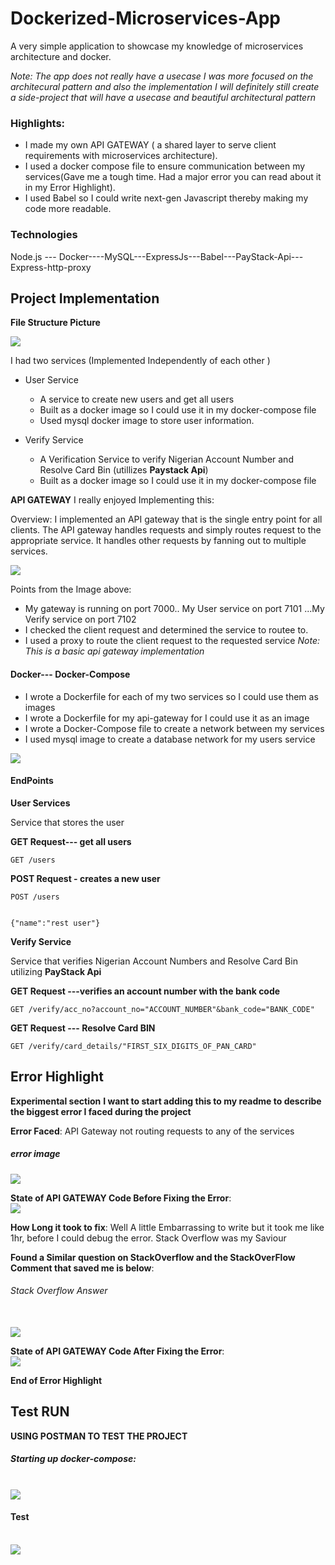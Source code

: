 # Dockerized-Microservices-App
A very simple application to showcase my knowledge of microservices architecture and docker.

*Note: The app does not really have a usecase I was more focused on the architecural pattern and also the implementation
I will definitely still create a side-project that will have a usecase and beautiful architectural pattern*

### Highlights:
- I made my own API GATEWAY ( a shared layer to serve client requirements with microservices architecture).
- I used a docker compose file to ensure communication between my services(Gave me a tough time. Had a major error you can read about it in my Error Highlight).
- I used Babel so I could write next-gen Javascript thereby making my code more readable.


### Technologies

Node.js --- Docker----MySQL---ExpressJs---Babel---PayStack-Api---Express-http-proxy

## Project Implementation 

**File Structure Picture** 

<img src="demo/filestructure.png">

I had two services (Implemented Independently of each other )
- User Service
  - A service to create new users and get all users
  - Built as a docker image so I could use it in my docker-compose file 
  - Used mysql docker image to store user information.

- Verify Service
  - A Verification Service to verify Nigerian Account Number and Resolve Card Bin (utillizes **Paystack Api**)
  - Built as a docker image so I could use it in my docker-compose file 


**API GATEWAY**
I really enjoyed Implementing this:

Overview:
I implemented an API gateway that is the single entry point for all clients. The API gateway handles requests and simply routes request to the appropriate service. It handles other requests by fanning out to multiple services.

<img src="demo/gateway.png">

Points from the Image above:
- My gateway is running on port 7000.. My User service on port 7101 ...My Verify service on port 7102 
- I checked the client request and determined the service to routee to.
- I used a proxy to route the client request to the requested service 
*Note: This is a basic api gateway implementation*

#### Docker--- Docker-Compose
- I wrote a Dockerfile for each of my two services so I could use them as images
- I wrote a Dockerfile for my api-gateway for I could use it as an image
- I wrote a Docker-Compose file to create a network between my services
- I used mysql image to create a database network for my users service 

<img src="demo/dockernetwork.gif">


#### EndPoints
**User Services**

Service that stores the user

**GET Request--- get all users**
```
GET /users
```

**POST Request - creates a new user**
``` 
POST /users


{"name":"rest user"}
``` 

**Verify Service**

Service that verifies Nigerian Account Numbers and Resolve Card Bin utilizing  **PayStack Api** 

**GET Request ---verifies an account number with the bank code**
```
GET /verify/acc_no?account_no="ACCOUNT_NUMBER"&bank_code="BANK_CODE"
```

**GET Request --- Resolve Card BIN**
```
GET /verify/card_details/"FIRST_SIX_DIGITS_OF_PAN_CARD"
```



## Error Highlight 
**Experimental section**
**I want to start adding this to my readme to describe the biggest error I faced during the project**

**Error Faced**: API Gateway not routing requests to any of the services 
##### error image
<img src="demo/wayerror.png">

**State of  API GATEWAY Code  Before Fixing the Error**:
<br/>
<img src="demo/waybefore.png">

**How Long it took to fix**: Well A little Embarrassing to write but it took me like 1hr, before I could debug the error. Stack Overflow was my Saviour 

**Found a Similar question on StackOverflow and the StackOverFlow Comment that saved me is below**:
###### Stack Overflow Answer
<br/>
<img src="demo/stackoverflow.png">

**State of API GATEWAY Code After Fixing the Error**:
<br/>
<img src="demo/wayafter.png">

**End of Error Highlight**



## Test RUN
**USING POSTMAN TO TEST THE PROJECT**

##### Starting up docker-compose:
<br/>
<img src="demo/composerun.png"/>

#### Test
<br/>
<img src="demo/test.gif"/>












